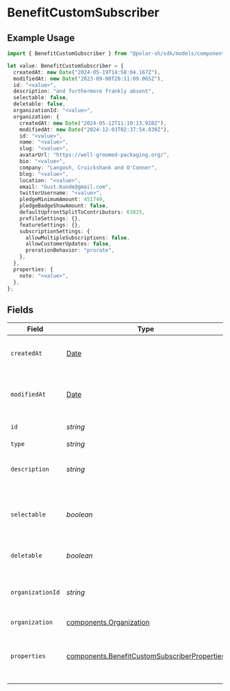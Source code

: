 # BenefitCustomSubscriber

## Example Usage

```typescript
import { BenefitCustomSubscriber } from "@polar-sh/sdk/models/components/benefitcustomsubscriber.js";

let value: BenefitCustomSubscriber = {
  createdAt: new Date("2024-05-19T14:58:04.167Z"),
  modifiedAt: new Date("2023-09-08T20:11:09.065Z"),
  id: "<value>",
  description: "and furthermore frankly absent",
  selectable: false,
  deletable: false,
  organizationId: "<value>",
  organization: {
    createdAt: new Date("2024-05-12T11:10:13.928Z"),
    modifiedAt: new Date("2024-12-03T02:37:54.830Z"),
    id: "<value>",
    name: "<value>",
    slug: "<value>",
    avatarUrl: "https://well-groomed-packaging.org/",
    bio: "<value>",
    company: "Langosh, Cruickshank and O'Conner",
    blog: "<value>",
    location: "<value>",
    email: "Gust.Kunde@gmail.com",
    twitterUsername: "<value>",
    pledgeMinimumAmount: 451749,
    pledgeBadgeShowAmount: false,
    defaultUpfrontSplitToContributors: 63815,
    profileSettings: {},
    featureSettings: {},
    subscriptionSettings: {
      allowMultipleSubscriptions: false,
      allowCustomerUpdates: false,
      prorationBehavior: "prorate",
    },
  },
  properties: {
    note: "<value>",
  },
};
```

## Fields

| Field                                                                                                        | Type                                                                                                         | Required                                                                                                     | Description                                                                                                  |
| ------------------------------------------------------------------------------------------------------------ | ------------------------------------------------------------------------------------------------------------ | ------------------------------------------------------------------------------------------------------------ | ------------------------------------------------------------------------------------------------------------ |
| `createdAt`                                                                                                  | [Date](https://developer.mozilla.org/en-US/docs/Web/JavaScript/Reference/Global_Objects/Date)                | :heavy_check_mark:                                                                                           | Creation timestamp of the object.                                                                            |
| `modifiedAt`                                                                                                 | [Date](https://developer.mozilla.org/en-US/docs/Web/JavaScript/Reference/Global_Objects/Date)                | :heavy_check_mark:                                                                                           | Last modification timestamp of the object.                                                                   |
| `id`                                                                                                         | *string*                                                                                                     | :heavy_check_mark:                                                                                           | The ID of the benefit.                                                                                       |
| `type`                                                                                                       | *string*                                                                                                     | :heavy_check_mark:                                                                                           | N/A                                                                                                          |
| `description`                                                                                                | *string*                                                                                                     | :heavy_check_mark:                                                                                           | The description of the benefit.                                                                              |
| `selectable`                                                                                                 | *boolean*                                                                                                    | :heavy_check_mark:                                                                                           | Whether the benefit is selectable when creating a product.                                                   |
| `deletable`                                                                                                  | *boolean*                                                                                                    | :heavy_check_mark:                                                                                           | Whether the benefit is deletable.                                                                            |
| `organizationId`                                                                                             | *string*                                                                                                     | :heavy_check_mark:                                                                                           | The ID of the organization owning the benefit.                                                               |
| `organization`                                                                                               | [components.Organization](../../models/components/organization.md)                                           | :heavy_check_mark:                                                                                           | N/A                                                                                                          |
| `properties`                                                                                                 | [components.BenefitCustomSubscriberProperties](../../models/components/benefitcustomsubscriberproperties.md) | :heavy_check_mark:                                                                                           | Properties available to subscribers for a benefit of type `custom`.                                          |